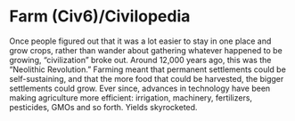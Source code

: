 # Farm (Civ6)/Civilopedia

Once people figured out that it was a lot easier to stay in one place and grow crops, rather than wander about gathering whatever happened to be growing, “civilization” broke out. Around 12,000 years ago, this was the “Neolithic Revolution.” Farming meant that permanent settlements could be self-sustaining, and that the more food that could be harvested, the bigger settlements could grow. Ever since, advances in technology have been making agriculture more efficient: irrigation, machinery, fertilizers, pesticides, GMOs and so forth. Yields skyrocketed.